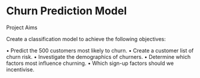 # Churn Prediction Model

Project Aims

Create a classification model to achieve the following objectives:

• Predict the 500 customers most likely to churn.
• Create a customer list of churn risk.
• Investigate the demographics of churners.
• Determine which factors most influence churning.
• Which sign-up factors should we incentivise.

